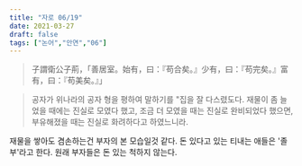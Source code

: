 ```yaml
---
title: "자로 06/19"
date: 2021-03-27
draft: false
tags: ["논어","안연","06"]
---
```


> 子謂衛公子荊，「善居室。始有，曰：『苟合矣。』少有，曰：『苟完矣。』富有，曰：『苟美矣。』」

> 공자가 위나라의 공자 형을 평하여 말하기를 "집을 잘 다스렸도다. 재물이 좀 늘었을 때에는 진실로 모였다 했고, 조금 더 모였을 때는 진실로 완비되었다 했으면, 부유해졌을 때는 진실로 화려하다고 하였느니라.

재물을 쌓아도 겸손하는건 부자의 본 모습일것 같다. 돈 있다고 있는 티내는 애들은 '졸부'라고 한다. 원래 부자들은 돈 있는 척하지 않는다.
